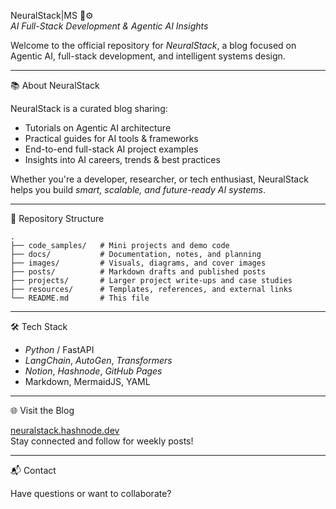NeuralStack|MS 🧠⚙️  
*AI Full-Stack Development & Agentic AI Insights*

Welcome to the official repository for *NeuralStack*, a blog focused on Agentic AI, full-stack development, and intelligent systems design.

---

📚 About NeuralStack

NeuralStack is a curated blog sharing:
- Tutorials on Agentic AI architecture
- Practical guides for AI tools & frameworks
- End-to-end full-stack AI project examples
- Insights into AI careers, trends & best practices

Whether you're a developer, researcher, or tech enthusiast, NeuralStack helps you build *smart, scalable, and future-ready AI systems*.

---

📂 Repository Structure

```text
.
├── code_samples/   # Mini projects and demo code
├── docs/           # Documentation, notes, and planning
├── images/         # Visuals, diagrams, and cover images
├── posts/          # Markdown drafts and published posts
├── projects/       # Larger project write-ups and case studies
├── resources/      # Templates, references, and external links
└── README.md       # This file
```

---

🛠️ Tech Stack

- *Python* / FastAPI  
- *LangChain*, *AutoGen*, *Transformers*  
- *Notion*, *Hashnode*, *GitHub Pages*  
- Markdown, MermaidJS, YAML

---

🌐 Visit the Blog

[neuralstack.hashnode.dev](https://neuralstack.hashnode.dev)  
Stay connected and follow for weekly posts!

---

📬 Contact

Have questions or want to collaborate?
